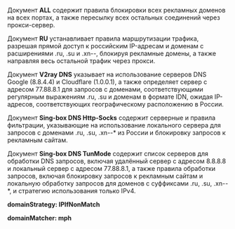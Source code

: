 Документ **ALL** содержит правила блокировки всех рекламных доменов на всех портах, а также пересылку всех остальных соединений через прокси-сервер.

Документ **RU** устанавливает правила маршрутизации трафика, разрешая прямой доступ к российским IP-адресам и доменам с расширениями .ru, .su и .xn--, блокируя рекламные домены, а также направляя весь остальной трафик через прокси.

Документ **V2ray DNS** указывает на использование серверов DNS Google (8.8.4.4) и Cloudflare (1.0.0.1), а также определяет сервер с адресом 77.88.8.1 для запросов с доменами, соответствующими регулярным выражениям .ru, .su и доменам в формате IDN, ожидая IP-адресов, соответствующих географическому расположению в России.

Документ **Sing-box DNS Http-Socks** содержит серверные и правила фильтрации, указывающие на использование локального сервера для запросов с доменами .ru, .su, .xn--* из России и блокировку запросов к рекламным сайтам.

Документ **Sing-box DNS TunMode** содержит список серверов для обработки DNS запросов, включая удалённый сервер с адресом 8.8.8.8 и локальный сервер с адресом 77.88.8.1, а также правила обработки запросов, включая блокировку запросов к рекламным сайтам и локальную обработку запросов для доменов с суффиксами .ru, .su, .xn--*, и стратегию использования только IPv4.

**domainStrategy: IPIfNonMatch**

**domainMatcher: mph**
